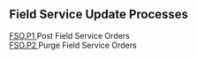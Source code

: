 ##  Field Service Update Processes

<PageHeader />

[ FSO.P1 ](FSO-P1/README.md) Post Field Service Orders   
[ FSO.P2 ](FSO-P2/README.md) Purge Field Service Orders   
  
<badge text= "Version 8.10.57" vertical="middle" />

<PageFooter />